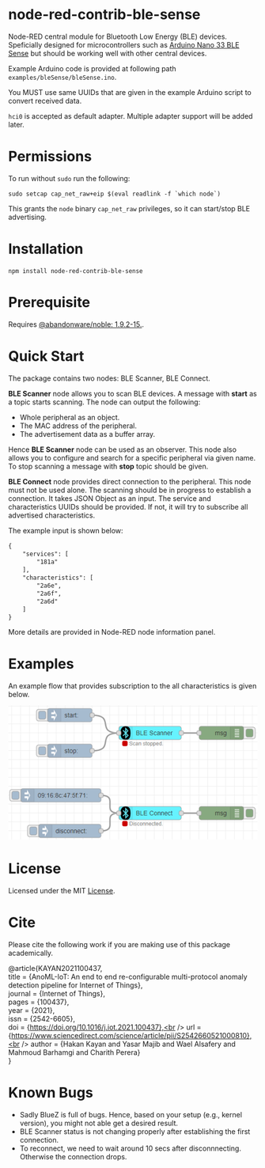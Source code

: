 # node-red-contrib-ble-sense
Node-RED central module for Bluetooth Low Energy (BLE) devices. Speficially designed for microcontrollers such as [Arduino Nano 33 BLE Sense](https://store-usa.arduino.cc/products/arduino-nano-33-ble-sense) but should be working well with other central devices.

Example Arduino code is provided at following path `examples/bleSense/bleSense.ino`.

You MUST use same UUIDs that are given in the example Arduino script to convert received data. 

`hci0` is accepted as default adapter. Multiple adapter support will be added later. 

# Permissions

To run without `sudo` run the following:

```
sudo setcap cap_net_raw+eip $(eval readlink -f `which node`)
```

This grants the `node` binary `cap_net_raw` privileges, so it can start/stop BLE advertising.


# Installation

```
npm install node-red-contrib-ble-sense
```

# Prerequisite

Requires [@abandonware/noble: 1.9.2-15.](https://www.npmjs.com/package/@abandonware/noble).

# Quick Start

The package contains two nodes: BLE Scanner, BLE Connect.

**BLE Scanner** node allows you to scan BLE devices. A message with **start** as a topic starts scanning. The node can output the following:
- Whole peripheral as an object.
- The MAC address of the peripheral.
- The advertisement data as a buffer array.

Hence **BLE Scanner** node can be used as an observer. This node also allows you to configure and search for a specific peripheral via given name.
To stop scanning a message with **stop** topic should be given.

**BLE Connect** node provides direct connection to the peripheral. This node must not be used alone. The scanning should be in progress to establish a connection.
It takes JSON Object as an input. The service and characteristics UUIDs should be provided. If not, it will try to subscribe all advertised characteristics.

The example input is shown below: 
```
{
    "services": [
        "181a"
    ],
    "characteristics": [
        "2a6e",
        "2a6f",
        "2a6d"
    ]
}
```

More details are provided in Node-RED node information panel.

# Examples

An example flow that provides subscription to the all characteristics is given below.

<img src="images/exampleFlow2.png"></img>

# License

Licensed under the MIT [License](LICENSE).

# Cite

Please cite the following work if you are making use of this package academically.

@article{KAYAN2021100437,<br />
title = {AnoML-IoT: An end to end re-configurable multi-protocol anomaly detection pipeline for Internet of Things},<br />
journal = {Internet of Things},<br />
pages = {100437},<br />
year = {2021},<br />
issn = {2542-6605},<br />
doi = {https://doi.org/10.1016/j.iot.2021.100437},<br />
url = {https://www.sciencedirect.com/science/article/pii/S2542660521000810},<br />
author = {Hakan Kayan and Yasar Majib and Wael Alsafery and Mahmoud Barhamgi and Charith Perera}<br />
}

# Known Bugs

- Sadly BlueZ is full of bugs. Hence, based on your setup (e.g., kernel version), you might not able get a desired result. 
- BLE Scanner status is not changing properly after establishing the first connection.
- To reconnect, we need to wait around 10 secs after disconnnecting. Otherwise the connection drops.


